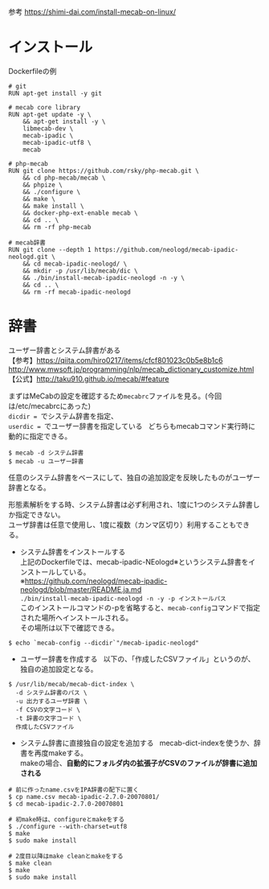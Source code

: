 参考 https://shimi-dai.com/install-mecab-on-linux/  

# インストール
Dockerfileの例  
```
# git
RUN apt-get install -y git

# mecab core library
RUN apt-get update -y \
    && apt-get install -y \
    libmecab-dev \
    mecab-ipadic \
    mecab-ipadic-utf8 \
    mecab 
    
# php-mecab
RUN git clone https://github.com/rsky/php-mecab.git \
    && cd php-mecab/mecab \
    && phpize \
    && ./configure \
    && make \
    && make install \
    && docker-php-ext-enable mecab \
    && cd .. \
    && rm -rf php-mecab

# mecab辞書
RUN git clone --depth 1 https://github.com/neologd/mecab-ipadic-neologd.git \
    && cd mecab-ipadic-neologd/ \
    && mkdir -p /usr/lib/mecab/dic \
    && ./bin/install-mecab-ipadic-neologd -n -y \
    && cd .. \
    && rm -rf mecab-ipadic-neologd
```
# 辞書  
ユーザー辞書とシステム辞書がある  
【参考】https://qiita.com/hiro0217/items/cfcf801023c0b5e8b1c6  
http://www.mwsoft.jp/programming/nlp/mecab_dictionary_customize.html  
【公式】http://taku910.github.io/mecab/#feature  

まずはMeCabの設定を確認するため`mecabrc`ファイルを見る。(今回は/etc/mecabrcにあった)  
`dicdir = `でシステム辞書を指定、  
`userdic = `でユーザー辞書を指定している   
どちらもmecabコマンド実行時に動的に指定できる。  
```
$ mecab -d システム辞書
$ mecab -u ユーザー辞書
```

任意のシステム辞書をベースにして、独自の追加設定を反映したものがユーザー辞書となる。  

形態素解析をする時、システム辞書は必ず利用され、1度に1つのシステム辞書しか指定できない。  
ユーザ辞書は任意で使用し、1度に複数（カンマ区切り）利用することもできる。  

- システム辞書をインストールする  
上記のDockerfileでは、mecab-ipadic-NEologd※というシステム辞書をインストールしている。  
※https://github.com/neologd/mecab-ipadic-neologd/blob/master/README.ja.md  
`./bin/install-mecab-ipadic-neologd -n -y -p インストールパス`  
このインストールコマンドの-pを省略すると、`mecab-config`コマンドで指定された場所へインストールされる。  
その場所は以下で確認できる。
```
$ echo `mecab-config --dicdir`"/mecab-ipadic-neologd"
```

- ユーザー辞書を作成する  
以下の、「作成したCSVファイル」というのが、独自の追加設定となる。
```
$ /usr/lib/mecab/mecab-dict-index \
  -d システム辞書のパス \
  -u 出力するユーザ辞書 \
  -f CSVの文字コード \
  -t 辞書の文字コード \
  作成したCSVファイル
```

- システム辞書に直接独自の設定を追加する  
mecab-dict-indexを使うか、辞書を再度makeする。  
makeの場合、**自動的にフォルダ内の拡張子がCSVのファイルが辞書に追加される**
```
# 前に作ったname.csvをIPA辞書の配下に置く
$ cp name.csv mecab-ipadic-2.7.0-20070801/
$ cd mecab-ipadic-2.7.0-20070801

# 初make時は、configureとmakeをする
$ ./configure --with-charset=utf8
$ make
$ sudo make install

# 2度目以降はmake cleanとmakeをする
$ make clean
$ make
$ sudo make install
```
















